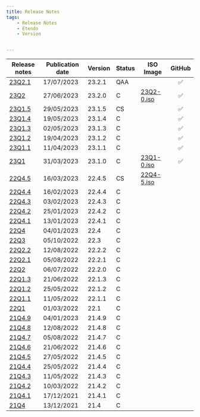 ```yaml
---
title: Release Notes
tags:
    - Release Notes
    - Etendo
    - Version


---
```



| Release notes | Publication date | Version | Status | ISO Image | GitHub|
| ---                                | ---        | ---    | --- | ---| :---: |
| [23Q2.1](/en/Release-notes/23Q2-1) | 17/07/2023 | 23.2.1 | QAA	| | :white_check_mark:|
| [23Q2](/en/Release-notes/23Q2-0)   | 27/06/2023 | 23.2.0 | C	| [23Q2-0.iso](https://etendo-appliances.s3.eu-west-1.amazonaws.com/etendo/iso/etendo-23Q2.0.iso)| :white_check_mark:|
| [23Q1.5](/en/Release-notes/23Q1-5) | 29/05/2023 | 23.1.5 | CS 	| | :white_check_mark:|
| [23Q1.4](/en/Release-notes/23Q1-4) | 19/05/2023 | 23.1.4 | C 		| | :white_check_mark:|
| [23Q1.3](/en/Release-notes/23Q1-3) | 02/05/2023 | 23.1.3 | C 		| | :white_check_mark:|
| [23Q1.2](/en/Release-notes/23Q1-2) | 19/04/2023 | 23.1.2 | C		| | :white_check_mark:|
| [23Q1.1](/en/Release-notes/23Q1-1) | 11/04/2023 | 23.1.1 | C  	| | :white_check_mark:|
| [23Q1](/en/Release-notes/23Q1-0) 	 | 31/03/2023 | 23.1.0 | C  	|[23Q1-0.iso](https://etendo-appliances.s3.eu-west-1.amazonaws.com/etendo/iso/etendo-23Q1.3.iso) | :white_check_mark:|
| [22Q4.5](/en/Release-notes/22Q4-5) | 16/03/2023 | 22.4.5 | CS    | [22Q4-5.iso](https://etendo-appliances.s3.eu-west-1.amazonaws.com/etendo/iso/etendo-22Q4-5.iso)| |
| [22Q4.4](/en/Release-notes/22Q4-4) | 16/02/2023 | 22.4.4 | C   | | |
| [22Q4.3](/en/Release-notes/22Q4-3) | 03/02/2023 | 22.4.3 | C   | | |
| [22Q4.2](/en/Release-notes/22Q4-2) | 25/01/2023 | 22.4.2 | C   | | |
| [22Q4.1](/en/Release-notes/22Q4-1) | 13/01/2023 | 22.4.1 | C   | | |
| [22Q4](/en/Release-notes/22Q4) 		 | 04/01/2023 | 22.4   | C   | | |
| [22Q3](/en/Release-notes/22Q3) 		 | 05/10/2022 | 22.3   | C   | | |
| [22Q2.2](/en/Release-notes/22Q2-2) | 12/08/2022 | 22.2.2 | C   | | |
| [22Q2.1](/en/Release-notes/22Q2-1) | 05/08/2022 | 22.2.1 | C   | | |
| [22Q2](/en/Release-notes/22Q2)     | 06/07/2022 | 22.2.0 | C   | | |
| [22Q1.3](/en/Release-notes/22Q1-3) | 21/06/2022 | 22.1.3 | C   | | |
| [22Q1.2](/en/Release-notes/22Q1-2) | 25/05/2022 | 22.1.2 | C   | | |
| [22Q1.1](/en/Release-notes/22Q1-1) | 11/05/2022 | 22.1.1 | C   | | |
| [22Q1](/en/Release-notes/22Q1)     | 01/03/2022 | 22.1   | C   | | |
| [21Q4.9](/en/Release-notes/21Q4-9) | 04/01/2023 | 21.4.9 | C   | | |
| [21Q4.8](/en/Release-notes/21Q4-8) | 12/08/2022 | 21.4.8 | C   | | |
| [21Q4.7](/en/Release-notes/21Q4-7) | 05/08/2022 | 21.4.7 | C   | | |
| [21Q4.6](/en/Release-notes/21Q4-6) | 21/06/2022 | 21.4.6 | C   | | |
| [21Q4.5](/en/Release-notes/21Q4-5) | 27/05/2022 | 21.4.5 | C   | | |
| [21Q4.4](/en/Release-notes/21Q4-4) | 25/05/2022 | 21.4.4 | C   | | |
| [21Q4.3](/en/Release-notes/21Q4-3) | 11/05/2022 | 21.4.3 | C   | | |
| [21Q4.2](/en/Release-notes/21Q4-2) | 10/03/2022 | 21.4.2 | C   | | |
| [21Q4.1](/en/Release-notes/21Q4-1) | 17/12/2021 | 21.4.1 | C   | | |
| [21Q4](/en/Release-notes/21Q4)     | 13/12/2021 | 21.4   | C   | | |
